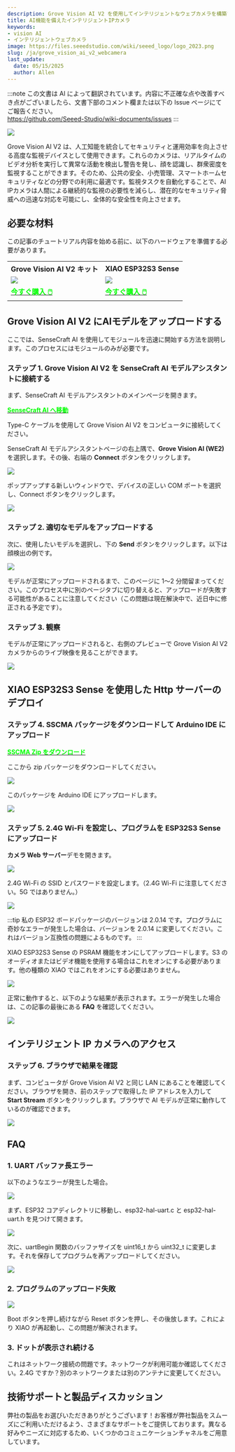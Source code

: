 ```yaml
---
description: Grove Vision AI V2 を使用してインテリジェントなウェブカメラを構築する方法を紹介します。
title: AI機能を備えたインテリジェントIPカメラ
keywords:
- vision AI
- インテリジェントウェブカメラ
image: https://files.seeedstudio.com/wiki/seeed_logo/logo_2023.png
slug: /ja/grove_vision_ai_v2_webcamera
last_update:
  date: 05/15/2025
  author: Allen
---
```

:::note
この文書は AI によって翻訳されています。内容に不正確な点や改善すべき点がございましたら、文書下部のコメント欄または以下の Issue ページにてご報告ください。  
https://github.com/Seeed-Studio/wiki-documents/issues
:::

<div style={{textAlign:'center'}}><img src="https://files.seeedstudio.com/wiki/grove-vision-ai-v2/webcamera/12.png" style={{width:1000, height:'auto'}}/></div>

Grove Vision AI V2 は、人工知能を統合してセキュリティと運用効率を向上させる高度な監視デバイスとして使用できます。これらのカメラは、リアルタイムのビデオ分析を実行して異常な活動を検出し警告を発し、顔を認識し、群衆密度を監視することができます。そのため、公共の安全、小売管理、スマートホームセキュリティなどの分野での利用に最適です。監視タスクを自動化することで、AI IPカメラは人間による継続的な監視の必要性を減らし、潜在的なセキュリティ脅威への迅速な対応を可能にし、全体的な安全性を向上させます。

## 必要な材料

この記事のチュートリアル内容を始める前に、以下のハードウェアを準備する必要があります。

<div class="table-center">
	<table align="center">
		<tr>
			<th>Grove Vision AI V2 キット</th>
			<th>XIAO ESP32S3 Sense</th>
		</tr>
		<tr>
			<td><div style={{textAlign:'center'}}><img src="https://files.seeedstudio.com/wiki/grove-vision-ai-v2/00.jpg" style={{width:250, height:'auto'}}/></div></td>
			<td><div style={{textAlign:'center'}}><img src="https://files.seeedstudio.com/wiki/SeeedStudio-XIAO-ESP32S3/img/xiaoesp32s3sense.jpg" style={{width:250, height:'auto'}}/></div></td>
		</tr>
		<tr>
			<td><div class="get_one_now_container" style={{textAlign: 'center'}}>
				<a class="get_one_now_item" href="https://www.seeedstudio.com/Grove-Vision-AI-V2-Kit-p-5852.html">
				<strong><span><font color={'FFFFFF'} size={"4"}> 今すぐ購入 🖱️</font></span></strong>
				</a>
			</div></td>
			<td><div class="get_one_now_container" style={{textAlign: 'center'}}>
				<a class="get_one_now_item" href="https://www.seeedstudio.com/XIAO-ESP32S3-Sense-p-5639.html">
				<strong><span><font color={'FFFFFF'} size={"4"}> 今すぐ購入 🖱️</font></span></strong>
				</a>
			</div></td>
		</tr>
	</table>
</div>

## Grove Vision AI V2 にAIモデルをアップロードする

ここでは、SenseCraft AI を使用してモジュールを迅速に開始する方法を説明します。このプロセスにはモジュールのみが必要です。

### ステップ 1. Grove Vision AI V2 を SenseCraft AI モデルアシスタントに接続する

まず、SenseCraft AI モデルアシスタントのメインページを開きます。

<div class="get_one_now_container" style={{textAlign: 'center'}}>
    <a class="get_one_now_item" href="https://seeed-studio.github.io/SenseCraft-Web-Toolkit/#/setup/process"><strong><span><font color={'FFFFFF'} size={"4"}>SenseCraft AI へ移動</font></span></strong></a>
</div>

Type-C ケーブルを使用して Grove Vision AI V2 をコンピュータに接続してください。

SenseCraft AI モデルアシスタントページの右上隅で、**Grove Vision AI (WE2)** を選択します。その後、右端の **Connect** ボタンをクリックします。

<div style={{textAlign:'center'}}><img src="https://files.seeedstudio.com/wiki/grove-vision-ai-v2/2.png" style={{width:1000, height:'auto'}}/></div>

ポップアップする新しいウィンドウで、デバイスの正しい COM ポートを選択し、Connect ボタンをクリックします。

<div style={{textAlign:'center'}}><img src="https://files.seeedstudio.com/wiki/grove-vision-ai-v2/3.png" style={{width:1000, height:'auto'}}/></div>

### ステップ 2. 適切なモデルをアップロードする

次に、使用したいモデルを選択し、下の **Send** ボタンをクリックします。以下は顔検出の例です。

<div style={{textAlign:'center'}}><img src="https://files.seeedstudio.com/wiki/grove-vision-ai-v2/webcamera/1.png" style={{width:1000, height:'auto'}}/></div>

モデルが正常にアップロードされるまで、このページに 1～2 分間留まってください。このプロセス中に別のページタブに切り替えると、アップロードが失敗する可能性があることに注意してください（この問題は現在解決中で、近日中に修正される予定です）。

### ステップ 3. 観察

モデルが正常にアップロードされると、右側のプレビューで Grove Vision AI V2 カメラからのライブ映像を見ることができます。

<div style={{textAlign:'center'}}><img src="https://files.seeedstudio.com/wiki/grove-vision-ai-v2/webcamera/2.png" style={{width:1000, height:'auto'}}/></div>

## XIAO ESP32S3 Sense を使用した Http サーバーのデプロイ

### ステップ 4. SSCMA パッケージをダウンロードして Arduino IDE にアップロード

<div class="get_one_now_container" style={{textAlign: 'center'}}>
    <a class="get_one_now_item" href="https://github.com/Seeed-Studio/Seeed_Arduino_SSCMA"><strong><span><font color={'FFFFFF'} size={"4"}>SSCMA Zip をダウンロード</font></span></strong></a>
</div>

ここから zip パッケージをダウンロードしてください。

<div style={{textAlign:'center'}}><img src="https://files.seeedstudio.com/wiki/grove-vision-ai-v2/webcamera/3.png" style={{width:1000, height:'auto'}}/></div>

このパッケージを Arduino IDE にアップロードします。

<div style={{textAlign:'center'}}><img src="https://files.seeedstudio.com/wiki/grove-vision-ai-v2/webcamera/4.png" style={{width:1000, height:'auto'}}/></div>

### ステップ 5. 2.4G Wi-Fi を設定し、プログラムを ESP32S3 Sense にアップロード

**カメラ Web サーバー**デモを開きます。

<div style={{textAlign:'center'}}><img src="https://files.seeedstudio.com/wiki/grove-vision-ai-v2/webcamera/13.png" style={{width:1000, height:'auto'}}/></div>

2.4G Wi-Fi の SSID とパスワードを設定します。（2.4G Wi-Fi に注意してください。5G ではありません。）

<div style={{textAlign:'center'}}><img src="https://files.seeedstudio.com/wiki/grove-vision-ai-v2/webcamera/5.png" style={{width:1000, height:'auto'}}/></div>

:::tip
私の ESP32 ボードパッケージのバージョンは 2.0.14 です。プログラムに奇妙なエラーが発生した場合は、バージョンを 2.0.14 に変更してください。これはバージョン互換性の問題によるものです。
:::

XIAO ESP32S3 Sense の PSRAM 機能をオンにしてアップロードします。S3 のオーディオまたはビデオ機能を使用する場合はこれをオンにする必要があります。他の種類の XIAO ではこれをオンにする必要はありません。

<div style={{textAlign:'center'}}><img src="https://files.seeedstudio.com/wiki/grove-vision-ai-v2/webcamera/6.png" style={{width:1000, height:'auto'}}/></div>

正常に動作すると、以下のような結果が表示されます。エラーが発生した場合は、この記事の最後にある **FAQ** を確認してください。

<div style={{textAlign:'center'}}><img src="https://files.seeedstudio.com/wiki/grove-vision-ai-v2/webcamera/7.png" style={{width:1000, height:'auto'}}/></div>

## インテリジェント IP カメラへのアクセス

### ステップ 6. ブラウザで結果を確認

まず、コンピュータが Grove Vision AI V2 と同じ LAN にあることを確認してください。ブラウザを開き、前のステップで取得した IP アドレスを入力して **Start Stream** ボタンをクリックします。ブラウザで AI モデルが正常に動作しているのが確認できます。

<div style={{textAlign:'center'}}><img src="https://files.seeedstudio.com/wiki/grove-vision-ai-v2/webcamera/12.png" style={{width:1000, height:'auto'}}/></div>

## FAQ

### 1. UART バッファ長エラー

以下のようなエラーが発生した場合。

<div style={{textAlign:'center'}}><img src="https://files.seeedstudio.com/wiki/grove-vision-ai-v2/webcamera/8.png" style={{width:1000, height:'auto'}}/></div>

まず、ESP32 コアディレクトリに移動し、esp32-hal-uart.c と esp32-hal-uart.h を見つけて開きます。

<div style={{textAlign:'center'}}><img src="https://files.seeedstudio.com/wiki/grove-vision-ai-v2/webcamera/9.png" style={{width:1000, height:'auto'}}/></div>

次に、uartBegin 関数のバッファサイズを uint16_t から uint32_t に変更します。それを保存してプログラムを再アップロードしてください。

<div style={{textAlign:'center'}}><img src="https://files.seeedstudio.com/wiki/grove-vision-ai-v2/webcamera/10.png" style={{width:1000, height:'auto'}}/></div>

### 2. プログラムのアップロード失敗

<div style={{textAlign:'center'}}><img src="https://files.seeedstudio.com/wiki/grove-vision-ai-v2/webcamera/11.png" style={{width:1000, height:'auto'}}/></div>

Boot ボタンを押し続けながら Reset ボタンを押し、その後放します。これにより XIAO が再起動し、この問題が解決されます。

### 3. ドットが表示され続ける

これはネットワーク接続の問題です。ネットワークが利用可能か確認してください。2.4G ですか？別のネットワークまたは別のアンテナに変更してください。

## 技術サポートと製品ディスカッション

弊社の製品をお選びいただきありがとうございます！お客様が弊社製品をスムーズにご利用いただけるよう、さまざまなサポートをご提供しております。異なる好みやニーズに対応するため、いくつかのコミュニケーションチャネルをご用意しています。

<div class="button_tech_support_container">
<a href="https://forum.seeedstudio.com/" class="button_forum"></a>
<a href="https://www.seeedstudio.com/contacts" class="button_email"></a>
</div>

<div class="button_tech_support_container">
<a href="https://discord.gg/eWkprNDMU7" class="button_discord"></a>
<a href="https://github.com/Seeed-Studio/wiki-documents/discussions/69" class="button_discussion"></a>
</div>